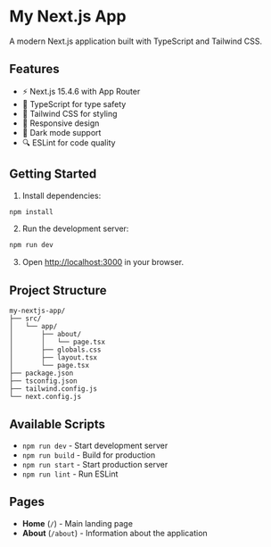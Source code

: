 # My Next.js App

A modern Next.js application built with TypeScript and Tailwind CSS.

## Features

- ⚡ Next.js 15.4.6 with App Router
- 🔷 TypeScript for type safety
- 🎨 Tailwind CSS for styling
- 📱 Responsive design
- 🌙 Dark mode support
- 🔍 ESLint for code quality

## Getting Started

1. Install dependencies:
```bash
npm install
```

2. Run the development server:
```bash
npm run dev
```

3. Open [http://localhost:3000](http://localhost:3000) in your browser.

## Project Structure

```
my-nextjs-app/
├── src/
│   └── app/
│       ├── about/
│       │   └── page.tsx
│       ├── globals.css
│       ├── layout.tsx
│       └── page.tsx
├── package.json
├── tsconfig.json
├── tailwind.config.js
└── next.config.js
```

## Available Scripts

- `npm run dev` - Start development server
- `npm run build` - Build for production
- `npm run start` - Start production server
- `npm run lint` - Run ESLint

## Pages

- **Home** (`/`) - Main landing page
- **About** (`/about`) - Information about the application
